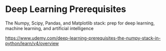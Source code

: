 # Deep Learning Prerequisites

The Numpy, Scipy, Pandas, and Matplotlib stack: prep for deep learning, machine learning, and artificial intelligence

https://www.udemy.com/deep-learning-prerequisites-the-numpy-stack-in-python/learn/v4/overview
